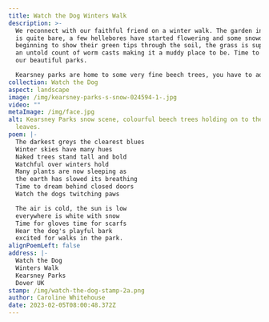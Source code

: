 ```yaml
---
title: Watch the Dog Winters Walk
description: >-
  We reconnect with our faithful friend on a winter walk. The garden in winter
  is quite bare, a few hellebores have started flowering and some snowdrops are
  beginning to show their green tips through the soil, the grass is supporting
  an untold count of worm casts making it a muddy place to be. Time to explore
  our beautiful parks.

  Kearsney parks are home to some very fine beech trees, you have to admire the way they hold onto their autumn leaves throughout the winter, looking after their new leaf shoots until the spring and only when the new shoots are ready will they drop their old leaves.
collection: Watch the Dog
aspect: landscape
image: /img/kearsney-parks-s-snow-024594-1-.jpg
video: ""
metaImage: /img/face.jpg
alt: Kearsney Parks snow scene, colourful beech trees holding on to their autumn
  leaves.
poem: |-
  The darkest greys the clearest blues 
  Winter skies have many hues
  Naked trees stand tall and bold
  Watchful over winters hold
  Many plants are now sleeping as
  the earth has slowed its breathing 
  Time to dream behind closed doors
  Watch the dogs twitching paws

  The air is cold, the sun is low
  everywhere is white with snow
  Time for gloves time for scarfs
  Hear the dog's playful bark
  excited for walks in the park.
alignPoemLeft: false
address: |-
  Watch the Dog
  Winters Walk
  Kearsney Parks
  Dover UK
stamp: /img/watch-the-dog-stamp-2a.png
author: Caroline Whitehouse
date: 2023-02-05T08:00:48.372Z
---
```

